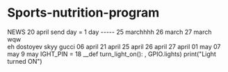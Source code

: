  # Sports-nutrition-program
NEWS
20 april
send day = 1 day
----- 25 marchhhh
26 march
27 march
wqw  
eh
dostoyev 
skyy
gucci 
06 april 
21 april
25 april
26 april
27 april
01 may
07 may
9 may
IGHT_PIN = 18 
__def turn_light_on(): 
, GPIO.lights) print("Light turned ON")

